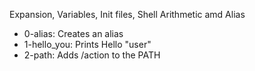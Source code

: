 Expansion, Variables, Init files, Shell Arithmetic amd Alias
 - 0-alias: Creates an alias
 - 1-hello_you: Prints Hello "user"
 - 2-path: Adds /action to the PATH
